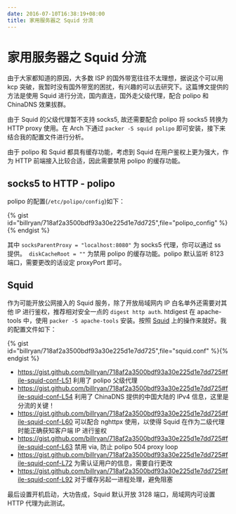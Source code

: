 ```yaml
---
date: 2016-07-10T16:38:19+08:00
title: 家用服务器之 Squid 分流
---
```


# 家用服务器之 Squid 分流

由于大家都知道的原因，大多数 ISP 的国外带宽往往不太理想，据说这个可以用 kcp 突破，我暂时没有国外带宽的困扰，有兴趣的可以去研究下。这篇博文提供的方法是使用 Squid 进行分流，国内直连，国外走父级代理，配合 polipo 和 ChinaDNS 效果拔群。

由于 Squid 的父级代理暂不支持 socks5, 故还需要配合 polipo 将 socks5 转换为 HTTP proxy 使用。在 Arch 下通过 `packer -S squid polipo` 即可安装，接下来结合我的配置文件进行分析。

由于 polipo 和 Squid 都具有缓存功能，考虑到 Squid 在用户鉴权上更为强大，作为 HTTP 前端接入比较合适，因此需要禁用 polipo 的缓存功能。

## socks5 to HTTP - polipo 

polipo 的配置(`/etc/polipo/config`)如下：

<!--more-->
{% gist id="billryan/718af2a3500bdf93a30e225d1e7dd725",file="polipo_config" %}{% endgist %}

其中 `socksParentProxy = "localhost:8080"` 为 socks5 代理，你可以通过 ss 提供。`
diskCacheRoot = ""` 为禁用 polipo 的缓存功能。polipo 默认监听 8123 端口，需要更改的话设定 proxyPort 即可。

## Squid

作为可能开放公网接入的 Squid 服务，除了开放局域网内 IP 白名单外还需要对其他 IP 进行鉴权，推荐相对安全一点的 `digest http auth`. htdigest 在 apache-tools 中，使用 `packer -S apache-tools` 安装。按照 [Squid](https://wiki.archlinux.org/index.php/squid#HTTP_Authentication) 上的操作来就好。我的配置文件如下：

{% gist id="billryan/718af2a3500bdf93a30e225d1e7dd725",file="squid.conf" %}{% endgist %}

- <https://gist.github.com/billryan/718af2a3500bdf93a30e225d1e7dd725#file-squid-conf-L51> 利用了 polipo 父级代理
- <https://gist.github.com/billryan/718af2a3500bdf93a30e225d1e7dd725#file-squid-conf-L54> 利用了 ChinaDNS 提供的中国大陆的 IPv4 信息，这里是分流的关键！
- <https://gist.github.com/billryan/718af2a3500bdf93a30e225d1e7dd725#file-squid-conf-L60> 可以配合 nghttpx 使用，以使得 Squid 在作为二级代理时能正确获知客户端 IP 进行鉴权
- <https://gist.github.com/billryan/718af2a3500bdf93a30e225d1e7dd725#file-squid-conf-L63> 禁用 via, 防止 polipo 504 proxy loop
- <https://gist.github.com/billryan/718af2a3500bdf93a30e225d1e7dd725#file-squid-conf-L72> 为需认证用户的信息，需要自行更改
- <https://gist.github.com/billryan/718af2a3500bdf93a30e225d1e7dd725#file-squid-conf-L92> 对于缓存另起一进程处理，避免阻塞

最后设置开机启动，大功告成，Squid 默认开放 3128 端口，局域网内可设置 HTTP 代理为此测试。